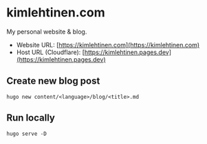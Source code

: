 # kimlehtinen.com

My personal website & blog.

- Website URL: [https://kimlehtinen.com](https://kimlehtinen.com)
- Host URL (Cloudflare): [https://kimlehtinen.pages.dev](https://kimlehtinen.pages.dev)

## Create new blog post
```
hugo new content/<language>/blog/<title>.md
```

## Run locally
```
hugo serve -D
```

